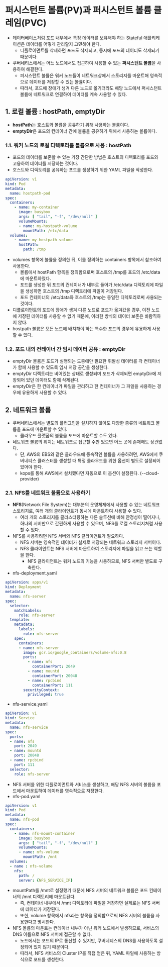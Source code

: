 # 퍼시스턴트 볼륨(PV)과 퍼시스턴트 볼륨 클레임(PVC)
- 데이터베이스처럼 포드 내부에서 특정 데이터를 보유해야 하는 Stateful 애플리케이션은 데이터를 어떻게 관리할지 고민해야 한다.
  - 디플로이먼트를 삭제하면 포드도 삭제되고, 동시에 포드의 데이터도 삭제되기 때문이다.
- 쿠버네티스에서는 어느 노드에서도 접근하여 사용할 수 있는 **퍼시스턴트 볼륨**을 사용하여 해결한다.
  - 퍼시스턴트 볼륨은 워커 노드들이 네트워크상에서 스토리지를 마운트해 영속적으로 데이터를 저장할 수 있는 볼륨이다.
  - 따라서, 포드에 장애가 생겨 다른 노드로 옮기더라도 해당 노드에서 퍼시스턴트 볼륨에 네트워크로 연결하여 데이터를 계속 사용할 수 있다.

## 1. 로컬 볼륨 : hostPath, emptyDir
- **hostPath**는 호스트와 볼륨을 공유하기 위해 사용하는 볼륨이다.
- **emptyDir**은 포드의 컨테이너 간에 볼륨을 공유하기 위해서 사용하는 볼륨이다.

### 1.1. 워커 노드의 로컬 디렉토리를 볼륨으로 사용 : hostPath
- 포드의 데이터를 보존할 수 있는 가장 간단한 방법은 호스트의 디렉토리를 포드와 고융하여 데이터를 저장하는 것이다.
- 호스트와 디렉토리를 공유하는 포드를 생성하기 위한 YAML 파일을 작성한다.
```yaml
apiVersion: v1
kind: Pod
metadata:
  name: hostpath-pod
spec:
  containers:
    - name: my-container
      image: busybox
      args: [ "tail", "-f", "/dev/null" ]
      volumeMounts:
      - name: my-hostpath-volume
        mountPath: /etc/data
  volumes:
    - name: my-hostpath-volume
      hostPath:
        path: /tmp
```
- volumes 항목에 볼륨을 정의한 뒤, 이를 정의하는 containers 항목에서 참조하여 사용한다.
  - 볼륨에서 hostPath 항목을 정의함으로써 호스트의 /tmp를 포드의 /etc/data에 마운트하였다.
  - 포드를 생성한 뒤 포드의 컨테이너가 내부로 들어가 /etc/data 디렉토리에 파일을 생성하면 호스트의 /tmp 디렉토리에 파일이 저장된다.
  - 포드 컨테이너의 /etc/data와 호스트의 /tmp는 동일한 디렉토리로써 사용되는 것이다.
- 디플로이먼트의 포드에 장애가 생겨 다른 노드로 포드가 옮겨갔을 경우, 이전 노드에 저장된 데이터를 사용할 수 없기 때문에, 이러한 방식의 데이터 보존은 바람직하지 않다.
- hostpath 볼륨은 모든 노드에 배치해야 하는 특수한 포드의 경우에 유용하게 사용할 수 있다.

### 1.2. 포드 내의 컨테이너 간 임시 데이터 공유 : emptyDir
- emptyDir 볼륨은 포드가 실행되는 도중에만 필요한 휘발성 데이터를 각 컨테이너가 함께 사용할 수 있도록 임시 저장 공간을 생성한다.
- emptyDir 디렉토리는 비어있는 상태로 생성되며 포드가 삭제되면 emptyDir에 저장되어 있던 데이터도 함께 삭제된다.
- emptyDir은 한 컨테이너가 파일을 관리하고 한 컨테이너가 그 파일을 사용하는 경우에 유용하게 사용할 수 있다.

## 2. 네트워크 볼륨
- 쿠버네티스에서는 별도의 플러그인을 설치하지 않아도 다양한 종류의 네트워크 볼륨을 포드에 마운트할 수 있다.
  - 클라우드 플랫폼의 볼륨을 포드에 마운트할 수도 있다.
- 네트워크 볼륨의 위치는 네트워크로 접근할 수만 있으면 어느 곳에 존재해도 상관없다.
  - 단, AWS의 EBS와 같은 클라우드에 종속적인 볼륨을 사용하려면, AWS에서 쿠버네티스 클러스터를 생성할 때 특정 클라우드를 위한 옵션이 별도로 설정되어 있어야 한다.
  - kops를 통해 AWS에서 설치했다면 자동으로 이 옵션이 설정된다. (--cloud-provider)

### 2.1. NFS를 네트워크 볼륨으로 사용하기
- **NFS**(Network File System)는 대부분의 운영체제에서 사용할 수 있는 네트워크 스토리지로, 여러 개의 클라이언트가 동시에 마운트하여 사용할 수 있다.
  - 여러 개의 스토리지를 클러스터링하는 다른 솔루션에 비해 안정성이 떨어지나, 하나의 서버만으로 간편하게 사용할 수 있으며, NFS를 로컬 스토리지처럼 사용할 수 있다.
- NFS를 사용하려면 NFS 서버와 NFS 클라이언트가 필요하다.
  - NFS 서버는 영속적인 데이터가 실제로 저장되는 네트워크 스토리지 서버이다.
  - NFS 클라이언트는 NFS 서버에 마운트하여 스토리지에 파일을 읽고 쓰는 역할을 한다.
    - NFS 클라이언트는 워커 노드의 기능을 사용하므로, NFS 서버만 별도로 구축한다.
- nfs-deployment.yaml
```yaml
apiVersion: apps/v1
kind: Deployment
metadata:
  name: nfs-server
spec:
  selector:
    matchLabels:
      role: nfs-server
  template:
    metadata:
      labels:
        role: nfs-server
    spec:
      containers:
      - name: nfs-server
        image: gcr.io/google_containers/volume-nfs:0.8
        ports:
          - name: nfs
            containerPort: 2049
          - name: mountd
            containerPort: 20048
          - name: rpcbind
            containerPort: 111
        securityContext:
          privileged: true
```
- nfs-service.yaml
```yaml
apiVersion: v1
kind: Service
metadata:
  name: nfs-service
spec:
  ports:
  - name: nfs
    port: 2049
  - name: mountd
    port: 20048
  - name: rpcbind
    port: 111
  selector:
    role: nfs-server
```
- NFS 서버를 위한 디플로이먼트와 서비스를 생성하고, 해당 NFS 서버의 볼륨을 포드에서 마운트하여 데이터를 영속적으로 저장한다.
- nfs-pod.yaml
```yaml
apiVersion: v1
kind: Pod
metadata:
  name: nfs-pod
spec:
  containers:
    - name: nfs-mount-container
      image: busybox
      args: [ "tail", "-f", "/dev/null" ]
      volumeMounts:
      - name: nfs-volume
        mountPath: /mnt
  volumes:
  - name : nfs-volume
    nfs:
      path: /
      server: {NFS_SERVICE_IP}
```
- mountPath를 /mnt로 설정했기 때문에 NFS 서버의 네트워크 볼륨은 포드 컨테이너의 /mnt 디렉토리에 마운트된다.
  - 즉, 컨테이너 내부에서 /mnt 디렉토리에 파일을 저장하면 실제로는 NFS 서버에 데이터가 저장된다.
  - 또한, volume 항목에서 nfs라는 항목을 정의함으로써 NFS 서버의 볼륨을 사용한다고 명시한다.
- NFS 볼륨의 마운트는 컨테이너 내부가 아닌 워커 노드에서 발생하므로, 서비스의 DNS 이름으로 NFS 서버에 접근할 수 없다.
  - 노드에서는 포드의 IP로 통신할 수 있지만, 쿠버네티스의 DNS를 사용하도록 설정되어 있지 않기 때문이다.
  - 따라서, NFS 서비스의 Cluster IP를 직접 얻은 뒤, YAML 파일에 사용하는 방식으로 포드를 생성한다.